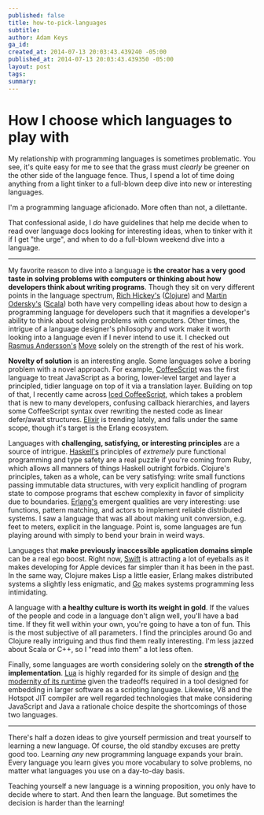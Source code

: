 ```yaml
---
published: false
title: how-to-pick-languages
subtitle: 
author: Adam Keys
ga_id: 
created_at: 2014-07-13 20:03:43.439240 -05:00
published_at: 2014-07-13 20:03:43.439350 -05:00
layout: post
tags:
summary:
---
```


# How I choose which languages to play with

My relationship with programming languages is sometimes problematic. You see, it's quite easy for me to see that the grass must _clearly_ be greener on the other side of the language fence. Thus, I spend a lot of time doing anything from a light tinker to a full-blown deep dive into new or interesting languages.

I'm a programming language aficionado. More often than not, a dilettante.

That confessional aside, I _do_ have guidelines that help me decide when to read over language docs looking for interesting ideas, when to tinker with it if I get "the urge", and when to do a full-blown weekend dive into a language.

* * *

My favorite reason to dive into a language is **the creator has a very good taste in solving problems with computers or thinking about how developers think about writing programs**. Though they sit on very different points in the language spectrum, [Rich Hickey's](http://www.infoq.com/presentations/Simple-Made-Easy) ([Clojure](http://clojure.org)) and [Martin Odersky's](http://www.se-radio.net/2007/07/episode-62-martin-odersky-on-scala/) ([Scala](http://www.scala-lang.org)) both have very compelling ideas about how to design a programming language for developers such that it magnifies a developer's ability to think about solving problems with computers. Other times, the intrigue of a language designer's philosophy and work make it worth looking into a language even if I never intend to use it. I checked out [Rasmus Andersson's](http://rsms.me) [Move](http://movelang.org) solely on the strength of the rest of his work.

**Novelty of solution** is an interesting angle. Some languages solve a boring problem with a novel approach. For example, [CoffeeScript](http://coffeescript.org) was the first language to treat JavaScript as a boring, lower-level target and layer a principled, tidier language on top of it via a translation layer. Building on top of that, I recently came across [Iced CoffeeScript](http://maxtaco.github.io/coffee-script/), which takes a problem that is new to many developers, confusing callback hierarchies, and layers some CoffeeScript syntax over rewriting the nested code as linear defer/await structures. [Elixir](http://elixir-lang.org) is trending lately, and falls under the same scope, though it's target is the Erlang ecosystem.

Languages with **challenging, satisfying, or interesting principles** are a source of intrigue. [Haskell's](http://learnyouahaskell.com) principles of *extremely* pure functional programming and type safety are a real puzzle if you're coming from Ruby, which allows all manners of things Haskell outright forbids. Clojure's principles, taken as a whole, can be very satisfying: write small functions passing immutable data structures, with very explicit handling of program state to compose programs that eschew complexity in favor of simplicity due to boundaries. [Erlang's](http://learnyousomeerlang.com) emergent qualities are very interesting: use functions, pattern matching, and actors to implement reliable distributed systems. I saw a language that was all about making unit conversion, e.g. feet to meters, explicit in the language. Point is, some languages are fun playing around with simply to bend your brain in weird ways.

Languages that **make previously inaccessible application domains simple** can be a real ego boost. Right now, [Swift](https://developer.apple.com/swift/blog/) is attracting a lot of eyeballs as it makes developing for Apple devices far simpler than it has been in the past. In the same way, Clojure makes Lisp a little easier, Erlang makes distributed systems a slightly less enigmatic, and [Go](http://golang.org) makes systems programming less intimidating.

A language with **a healthy culture is worth its weight in gold**. If the values of the people and code in a language don't align well, you'll have a bad time. If they fit well within your own, you're going to have a ton of fun. This is the most subjective of all parameters. I find the principles around Go and Clojure really intriguing and thus find them really interesting. I'm less jazzed about Scala or C++, so I "read into them" a lot less often.

Finally, some languages are worth considering solely on the **strength of the implementation**. [Lua](http://www.lua.org) is highly regarded for its simple of design and [the modernity of its runtime](http://luaforge.net/docman/83/98/ANoFrillsIntroToLua51VMInstructions.pdf) given the tradeoffs required in a tool designed for embedding in larger software as a scripting language. Likewise, V8 and the Hotspot JIT compiler are well regarded technologies that make considering JavaScript and Java a rationale choice despite the shortcomings of those two languages.

* * *

There's half a dozen ideas to give yourself permission and treat yourself to learning a new language. Of course, the old standby excuses are pretty good too. Learning _any_ new programming language expands your brain. Every language you learn gives you more vocabulary to solve problems, no matter what languages you use on a day-to-day basis.

Teaching yourself a new language is a winning proposition, you only have to decide where to start. And then learn the language. But sometimes the decision is harder than the learning!
